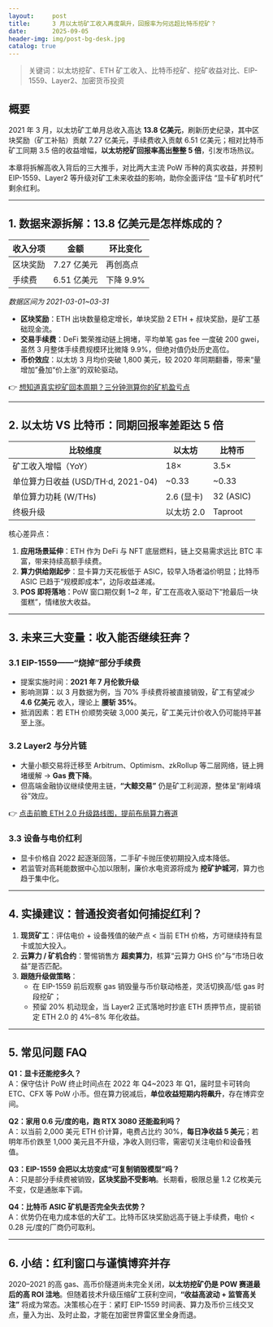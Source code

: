 ```yaml
---
layout:     post
title:      3 月以太坊矿工收入再度飙升，回报率为何远超比特币挖矿？
date:       2025-09-05
header-img: img/post-bg-desk.jpg
catalog: true
---
```


> 关键词：以太坊挖矿、ETH 矿工收入、比特币挖矿、挖矿收益对比、EIP-1559、Layer2、加密货币投资

## 概要
2021 年 3 月，以太坊矿工单月总收入高达 **13.8 亿美元**，刷新历史纪录，其中区块奖励（矿工补贴）贡献 7.27 亿美元，手续费收入贡献 6.51 亿美元；相对比特币矿工同期 3.5 倍的收益增幅，**以太坊挖矿回报率高出整整 5 倍**，引发市场热议。

本章将拆解高收入背后的三大推手，对比两大主流 PoW 币种的真实收益，并预判 EIP-1559、Layer2 等升级对矿工未来收益的影响，助你全面评估 “显卡矿机时代” 剩余红利。

---

## 1. 数据来源拆解：13.8 亿美元是怎样炼成的？

| 收入分项 | 金额 | 环比变化 |
|----|----|----|
|区块奖励|7.27 亿美元|再创高点|
|手续费|6.51 亿美元|下降 9.9%|

*数据区间为 2021-03-01~03-31*

- **区块奖励**：ETH 出块数量稳定增长，单块奖励 2 ETH + 叔块奖励，是矿工基础现金流。
- **交易手续费**：DeFi 繁荣推动链上拥堵，平均单笔 gas fee 一度破 200 gwei，虽然 3 月整体手续费规模环比微降 9.9%，但绝对值仍处历史高位。
- **币价效应**：以太坊 3 月均价突破 1,800 美元，较 2020 年同期翻番，带来“量增加”叠加“价上涨”的双轮驱动。

👉 [想知道真实挖矿回本周期？三分钟测算你的矿机盈亏点](https://okxdog.com/)

---

## 2. 以太坊 VS 比特币：同期回报率差距达 5 倍

| 比较维度 | 以太坊 | 比特币 |
|----|----|----|
|矿工收入增幅（YoY）|18×|3.5×|
|单位算力日收益 (USD/TH·d, 2021-04)|~0.33|~0.33|
|单位算力功耗 (W/THs)|2.6 (显卡)|32 (ASIC)|
|终极升级|以太坊 2.0|Taproot|

核心差异点：

1. **应用场景延伸**：ETH 作为 DeFi 与 NFT 底层燃料，链上交易需求远比 BTC 丰富，带来持续高额手续费。
2. **算力供给刚起步**：显卡算力天花板低于 ASIC，较早入场者溢价明显；比特币 ASIC 已趋于“规模即成本”，边际收益递减。
3. **POS 即将落地**：PoW 窗口期仅剩 1~2 年，矿工在高收入驱动下“抢最后一块蛋糕”，情绪放大收益。

---

## 3. 未来三大变量：收入能否继续狂奔？

### 3.1 EIP-1559——“烧掉”部分手续费
- 提案实施时间：**2021 年 7 月伦敦升级**
- 影响测算：以 3 月数据为例，当 70% 手续费将被直接销毁，矿工有望减少 **4.6 亿美元** 收入，理论上 **腰斩 35%**。
- 抵消因素：若 ETH 价顺势突破 3,000 美元，矿工美元计价收入仍可能持平甚至上涨。

### 3.2 Layer2 与分片链
- 大量小额交易将迁移至 Arbitrum、Optimism、zkRollup 等二层网络，链上拥堵缓解 → **Gas 费下降**。
- 但高端金融协议继续使用主链，**“大鲸交易”** 仍是矿工利润源，整体呈“削峰填谷”效应。

👉 [点击前瞻 ETH 2.0 升级路线图，提前布局算力赛道](https://okxdog.com/)

### 3.3 设备与电价红利
- 显卡价格自 2022 起逐渐回落，二手矿卡抛压使初期投入成本降低。
- 若监管对高耗能数据中心加以限制，廉价水电资源将成为 **挖矿护城河**，算力也趋于集中化。

---

## 4. 实操建议：普通投资者如何捕捉红利？

1. **现货矿工**：评估电价 + 设备残值的破产点 < 当前 ETH 价格，方可继续持有显卡或加大投入。
2. **云算力 / 矿机合约**：警惕销售方 **超卖算力**，核算“云算力 GHS 价”与“市场日收益”是否匹配。
3. **跟随升级做策略**：
   - 在 EIP-1559 前后观察 gas 销毁量与币价联动格差，灵活切换高/低 gas 时段挖矿；
   - 预留 20% 机动现金，当 Layer2 正式落地时抄底 ETH 质押节点，提前锁定 ETH 2.0 的 4%–8% 年化收益。

---

## 5. 常见问题 FAQ

**Q1：显卡还能挖多久？**  
A：保守估计 PoW 终止时间点在 2022 年 Q4~2023 年 Q1，届时显卡可转向 ETC、CFX 等 PoW 小币。但在算力锐减后，**单位收益短期内将飙升**，存在博弈空间。

**Q2：家用 0.6 元/度的电，跑 RTX 3080 还能盈利吗？**  
A：以当前 2,000 美元 ETH 价计算，电费占比约 30%，**每日净收益 5 美元**；若明年币价跌至 1,000 美元且不升级，净收入则归零，需密切关注电价和设备残值。

**Q3：EIP-1559 会把以太坊变成“可复制销毁模型”吗？**  
A：只是部分手续费被销毁，**区块奖励不受影响**。长期看，极限总量 1.2 亿枚美元不变，仅是通胀率下调。

**Q4：比特币 ASIC 矿机是否完全失去优势？**  
A：优势仍在电力成本低的大矿工。比特币区块奖励远高于链上手续费，电价 < 0.28 元/度的厂商仍可取利。

---

## 6. 小结：红利窗口与谨慎博弈并存

2020–2021 的高 gas、高币价隧道尚未完全关闭，**以太坊挖矿仍是 POW 赛道最后的高 ROI 洼地**。但随着技术升级压缩矿工获利空间，**“收益高波动 + 监管高关注”** 将成为常态。决策核心在于：紧盯 EIP-1559 时间表、算力及币价三线交叉点，量入为出、及时止盈，才能在加密世界雷区里全身而退。
